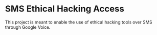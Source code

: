 # SMS Ethical Hacking Access
This project is meant to enable the use of ethical hacking tools over SMS through Google Voice.

